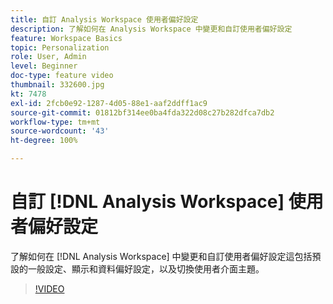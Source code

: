 ```yaml
---
title: 自訂 Analysis Workspace 使用者偏好設定
description: 了解如何在 Analysis Workspace 中變更和自訂使用者偏好設定
feature: Workspace Basics
topic: Personalization
role: User, Admin
level: Beginner
doc-type: feature video
thumbnail: 332600.jpg
kt: 7478
exl-id: 2fcb0e92-1287-4d05-88e1-aaf2ddff1ac9
source-git-commit: 01812bf314ee0ba4fda322d08c27b282dfca7db2
workflow-type: tm+mt
source-wordcount: '43'
ht-degree: 100%

---
```


# 自訂 [!DNL Analysis Workspace] 使用者偏好設定

了解如何在 [!DNL Analysis Workspace] 中變更和自訂使用者偏好設定這包括預設的一般設定、顯示和資料偏好設定，以及切換使用者介面主題。

>[!VIDEO](https://video.tv.adobe.com/v/3429993/?quality=12&learn=on&captions=chi_hant)
